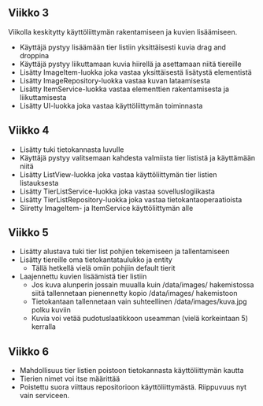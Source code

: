 ## Viikko 3
Viikolla keskitytty käyttöliittymän rakentamiseen ja kuvien lisäämiseen.

- Käyttäjä pystyy lisäämään tier listiin yksittäisesti kuvia drag and droppina
- Käyttäjä pystyy liikuttamaan kuvia hiirellä ja asettamaan niitä tiereille
- Lisätty ImageItem-luokka joka vastaa yksittäisestä lisätystä elementistä
- Lisätty ImageRepository-luokka vastaa kuvan lataamisesta
- Lisätty ItemService-luokka vastaa elementtien rakentamisesta ja liikuttamisesta
- Lisätty UI-luokka joka vastaa käyttöliittymän toiminnasta

## Viikko 4

- Lisätty tuki tietokannasta luvulle
- Käyttäjä pystyy valitsemaan kahdesta valmiista tier lististä ja käyttämään niitä
- Lisätty ListView-luokka joka vastaa käyttöliittymän tier listien listauksesta
- Lisätty TierListService-luokka joka vastaa sovelluslogiikasta
- Lisätty TierListRepository-luokka joka vastaa tietokantaoperaatioista
- Siiretty ImageItem- ja ItemService käyttöliittymän alle

## Viikko 5

- Lisätty alustava tuki tier list pohjien tekemiseen ja tallentamiseen
- Lisätty tiereille oma tietokantataulukko ja entity
    - Tällä hetkellä vielä omiin pohjiin default tierit
- Laajennettu kuvien lisäämistä tier listiin
    - Jos kuva alunperin jossain muualla kuin /data/images/ hakemistossa
    siitä tallennetaan pienennetty kopio /data/images/ hakemistoon
    - Tietokantaan tallennetaan vain suhteellinen /data/images/kuva.jpg polku kuviin
    - Kuvia voi vetää pudotuslaatikkoon useamman (vielä korkeintaan 5) kerralla

## Viikko 6

- Mahdollisuus tier listien poistoon tietokannasta käyttöliittymän kautta
- Tierien nimet voi itse määrittää
- Poistettu suora viittaus repositorioon käyttöliittymästä. Riippuvuus nyt vain serviceen.